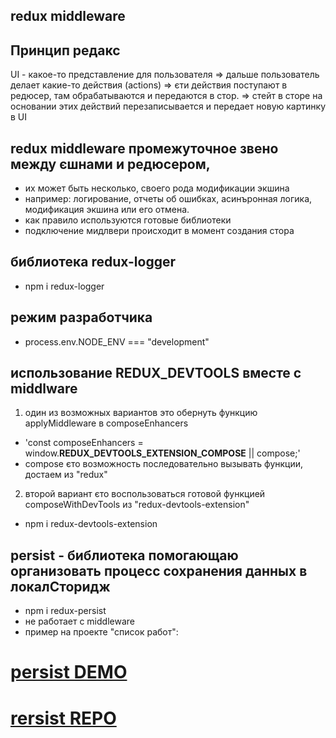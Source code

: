 ## redux middleware

## Принцип редакс
UI - какое-то представление для пользователя 
=> дальше пользователь делает какие-то действия (actions) 
=> єти действия поступают в редюсер, там обрабатываются и передаются в стор. 
=> стейт в сторе на основании этих действий перезаписывается и передает новую картинку в UI

## redux middleware промежуточное звено между єшнами и редюсером, 
- их может быть несколько, своего рода модификации экшина
- например: логирование, отчеты об ошибках, асинъронная логика, модификация экшина или его отмена.
- как правило используются готовые библиотеки
- подключение мидлвери происходит в момент создания стора

## библиотека redux-logger
- npm i redux-logger

## режим разработчика
- process.env.NODE_ENV === "development" 

## использование REDUX_DEVTOOLS вместе с middlware
1. один из возможных вариантов это обернуть функцию applyMiddleware в composeEnhancers
- 'const composeEnhancers = window.__REDUX_DEVTOOLS_EXTENSION_COMPOSE__ || compose;'
- compose єто возможность последовательно вызывать функции, достаем из "redux"
2. второй вариант єто воспользоваться готовой функцией composeWithDevTools из "redux-devtools-extension"
- npm i redux-devtools-extension

## persist - библиотека помогающаю организовать процесс сохранения данных в локалСторидж
- npm i redux-persist
- не работает с middleware
- пример на проекте "список работ":
# [persist DEMO](https://react-job-listings-with-filtering.vercel.app/)
# [rersist REPO](https://github.com/maximmorenko/react-job-listings-with-filtering)
